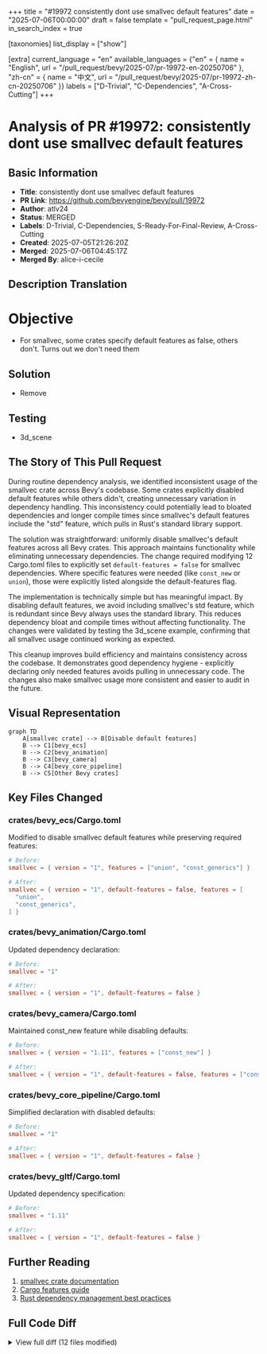 +++
title = "#19972 consistently dont use smallvec default features"
date = "2025-07-06T00:00:00"
draft = false
template = "pull_request_page.html"
in_search_index = true

[taxonomies]
list_display = ["show"]

[extra]
current_language = "en"
available_languages = {"en" = { name = "English", url = "/pull_request/bevy/2025-07/pr-19972-en-20250706" }, "zh-cn" = { name = "中文", url = "/pull_request/bevy/2025-07/pr-19972-zh-cn-20250706" }}
labels = ["D-Trivial", "C-Dependencies", "A-Cross-Cutting"]
+++

# Analysis of PR #19972: consistently dont use smallvec default features

## Basic Information
- **Title**: consistently dont use smallvec default features
- **PR Link**: https://github.com/bevyengine/bevy/pull/19972
- **Author**: atlv24
- **Status**: MERGED
- **Labels**: D-Trivial, C-Dependencies, S-Ready-For-Final-Review, A-Cross-Cutting
- **Created**: 2025-07-05T21:26:20Z
- **Merged**: 2025-07-06T04:45:17Z
- **Merged By**: alice-i-cecile

## Description Translation
# Objective

- For smallvec, some crates specify default features as false, others don't. Turns out we don't need them

## Solution

- Remove

## Testing

- 3d_scene

## The Story of This Pull Request

During routine dependency analysis, we identified inconsistent usage of the smallvec crate across Bevy's codebase. Some crates explicitly disabled default features while others didn't, creating unnecessary variation in dependency handling. This inconsistency could potentially lead to bloated dependencies and longer compile times since smallvec's default features include the "std" feature, which pulls in Rust's standard library support.

The solution was straightforward: uniformly disable smallvec's default features across all Bevy crates. This approach maintains functionality while eliminating unnecessary dependencies. The change required modifying 12 Cargo.toml files to explicitly set `default-features = false` for smallvec dependencies. Where specific features were needed (like `const_new` or `union`), those were explicitly listed alongside the default-features flag.

The implementation is technically simple but has meaningful impact. By disabling default features, we avoid including smallvec's std feature, which is redundant since Bevy always uses the standard library. This reduces dependency bloat and compile times without affecting functionality. The changes were validated by testing the 3d_scene example, confirming that all smallvec usage continued working as expected.

This cleanup improves build efficiency and maintains consistency across the codebase. It demonstrates good dependency hygiene - explicitly declaring only needed features avoids pulling in unnecessary code. The changes also make smallvec usage more consistent and easier to audit in the future.

## Visual Representation

```mermaid
graph TD
    A[smallvec crate] --> B[Disable default features]
    B --> C1[bevy_ecs]
    B --> C2[bevy_animation]
    B --> C3[bevy_camera]
    B --> C4[bevy_core_pipeline]
    B --> C5[Other Bevy crates]
```

## Key Files Changed

### crates/bevy_ecs/Cargo.toml
Modified to disable smallvec default features while preserving required features:
```toml
# Before:
smallvec = { version = "1", features = ["union", "const_generics"] }

# After:
smallvec = { version = "1", default-features = false, features = [
  "union",
  "const_generics",
] }
```

### crates/bevy_animation/Cargo.toml
Updated dependency declaration:
```toml
# Before:
smallvec = "1"

# After:
smallvec = { version = "1", default-features = false }
```

### crates/bevy_camera/Cargo.toml
Maintained const_new feature while disabling defaults:
```toml
# Before:
smallvec = { version = "1.11", features = ["const_new"] }

# After:
smallvec = { version = "1", default-features = false, features = ["const_new"] }
```

### crates/bevy_core_pipeline/Cargo.toml
Simplified declaration with disabled defaults:
```toml
# Before:
smallvec = "1"

# After:
smallvec = { version = "1", default-features = false }
```

### crates/bevy_gltf/Cargo.toml
Updated dependency specification:
```toml
# Before:
smallvec = "1.11"

# After:
smallvec = { version = "1", default-features = false }
```

## Further Reading
1. [smallvec crate documentation](https://docs.rs/smallvec/latest/smallvec/)
2. [Cargo features guide](https://doc.rust-lang.org/cargo/reference/features.html)
3. [Rust dependency management best practices](https://doc.rust-lang.org/cargo/guide/dependencies.html)

## Full Code Diff
<details>
<summary>View full diff (12 files modified)</summary>

```diff
diff --git a/crates/bevy_animation/Cargo.toml b/crates/bevy_animation/Cargo.toml
index 380c276539398..a5de22f1a4cbd 100644
--- a/crates/bevy_animation/Cargo.toml
+++ b/crates/bevy_animation/Cargo.toml
@@ -41,7 +41,7 @@ derive_more = { version = "2", default-features = false, features = ["from"] }
 either = "1.13"
 thread_local = "1"
 uuid = { version = "1.13.1", features = ["v4"] }
-smallvec = "1"
+smallvec = { version = "1", default-features = false }
 tracing = { version = "0.1", default-features = false, features = ["std"] }
 
 [target.'cfg(target_arch = "wasm32")'.dependencies]
diff --git a/crates/bevy_camera/Cargo.toml b/crates/bevy_camera/Cargo.toml
index 65aadce0eb416..6ed3998a82165 100644
--- a/crates/bevy_camera/Cargo.toml
+++ b/crates/bevy_camera/Cargo.toml
@@ -31,7 +31,7 @@ serde = { version = "1", default-features = false, features = ["derive"] }
 thiserror = { version = "2", default-features = false }
 downcast-rs = { version = "2", default-features = false, features = ["std"] }
 derive_more = { version = "2", default-features = false, features = ["from"] }
-smallvec = { version = "1.11", features = ["const_new"] }
+smallvec = { version = "1", default-features = false, features = ["const_new"] }
 
 [features]
 default = []
diff --git a/crates/bevy_core_pipeline/Cargo.toml b/crates/bevy_core_pipeline/Cargo.toml
index 680d57efa1db9..837869bc072d0 100644
--- a/crates/bevy_core_pipeline/Cargo.toml
+++ b/crates/bevy_core_pipeline/Cargo.toml
@@ -43,7 +43,7 @@ serde = { version = "1", features = ["derive"] }
 bitflags = "2.3"
 radsort = "0.1"
 nonmax = "0.5"
-smallvec = "1"
+smallvec = { version = "1", default-features = false }
 thiserror = { version = "2", default-features = false }
 tracing = { version = "0.1", default-features = false, features = ["std"] }
 bytemuck = { version = "1" }
diff --git a/crates/bevy_ecs/Cargo.toml b/crates/bevy_ecs/Cargo.toml
index 8fd5f6eb9cbda..f0f9b782afff2 100644
--- a/crates/bevy_ecs/Cargo.toml
+++ b/crates/bevy_ecs/Cargo.toml
@@ -112,7 +112,10 @@ derive_more = { version = "2", default-features = false, features = [
 ] }
 nonmax = { version = "0.5", default-features = false }
 arrayvec = { version = "0.7.4", default-features = false, optional = true }
-smallvec = { version = "1", features = ["union", "const_generics"] }
+smallvec = { version = "1", default-features = false, features = [
+  "union",
+  "const_generics",
+] }
 indexmap = { version = "2.5.0", default-features = false }
 variadics_please = { version = "1.1", default-features = false }
 tracing = { version = "0.1", default-features = false, optional = true }
diff --git a/crates/bevy_gltf/Cargo.toml b/crates/bevy_gltf/Cargo.toml
index 36e9508f4c9e4..e35d7771f5b75 100644
--- a/crates/bevy_gltf/Cargo.toml
+++ b/crates/bevy_gltf/Cargo.toml
@@ -63,7 +63,7 @@ itertools = "0.14"
 percent-encoding = "2.1"
 serde = { version = "1.0", features = ["derive"] }
 serde_json = "1.0.140"
-smallvec = "1.11"
+smallvec = { version = "1", default-features = false }
 tracing = { version = "0.1", default-features = false, features = ["std"] }
 bevy_log = { path = "../bevy_log", version = "0.17.0-dev" }
 
diff --git a/crates/bevy_math/Cargo.toml b/crates/bevy_math/Cargo.toml
index 3fad8e620953e..459ff6e90a545 100644
--- a/crates/bevy_math/Cargo.toml
+++ b/crates/bevy_math/Cargo.toml
@@ -24,7 +24,7 @@ libm = { version = "0.2", optional = true }
 approx = { version = "0.5", default-features = false, optional = true }
 rand = { version = "0.8", default-features = false, optional = true }
 rand_distr = { version = "0.4.3", optional = true }
-smallvec = { version = "1.11" }
+smallvec = { version = "1", default-features = false }
 bevy_reflect = { path = "../bevy_reflect", version = "0.17.0-dev", default-features = false, features = [
   "glam",
 ], optional = true }
diff --git a/crates/bevy_pbr/Cargo.toml b/crates/bevy_pbr/Cargo.toml
index 754627558cfd7..f183e4e0442b4 100644
--- a/crates/bevy_pbr/Cargo.toml
+++ b/crates/bevy_pbr/Cargo.toml
@@ -71,7 +71,7 @@ bitvec = { version = "1", optional = true }
 # direct dependency required for derive macro
 bytemuck = { version = "1", features = ["derive", "must_cast"] }
 radsort = "0.1"
-smallvec = "1.6"
+smallvec = { version = "1", default-features = false }
 nonmax = "0.5"
 static_assertions = "1"
 tracing = { version = "0.1", default-features = false, features = ["std"] }
diff --git a/crates/bevy_reflect/Cargo.toml b/crates/bevy_reflect/Cargo.toml
index aba26258b68b0..8e2d4d0f38c4b 100644
--- a/crates/bevy_reflect/Cargo.toml
+++ b/crates/bevy_reflect/Cargo.toml
@@ -96,7 +96,7 @@ thiserror = { version = "2", default-features = false }
 derive_more = { version = "2", default-features = false, features = ["from"] }
 serde = { version = "1", default-features = false, features = ["alloc"] }
 assert_type_match = "0.1.1"
-smallvec = { version = "1.11", default-features = false, optional = true }
+smallvec = { version = "1", default-features = false, optional = true }
 glam = { version = "0.29.3", default-features = false, features = [
   "serde",
 ], optional = true }
diff --git a/crates/bevy_render/Cargo.toml b/crates/bevy_render/Cargo.toml
index e8f076f014af9..27463b9272feb 100644
--- a/crates/bevy_render/Cargo.toml
+++ b/crates/bevy_render/Cargo.toml
@@ -114,7 +114,7 @@ profiling = { version = "1", features = [
 ], optional = true }
 async-channel = "2.3.0"
 nonmax = "0.5"
-smallvec = { version = "1.11", features = ["const_new"] }
+smallvec = { version = "1", default-features = false, features = ["const_new"] }
 offset-allocator = "0.2"
 variadics_please = "1.1"
 tracing = { version = "0.1", default-features = false, features = ["std"] }
diff --git a/crates/bevy_text/Cargo.toml b/crates/bevy_text/Cargo.toml
index c71fb5ce0c1bd..58bcfb1c5b7b2 100644
--- a/crates/bevy_text/Cargo.toml
+++ b/crates/bevy_text/Cargo.toml
@@ -36,7 +36,7 @@ bevy_platform = { path = "../bevy_platform", version = "0.17.0-dev", default-fea
 cosmic-text = { version = "0.14", features = ["shape-run-cache"] }
 thiserror = { version = "2", default-features = false }
 serde = { version = "1", features = ["derive"] }
-smallvec = "1.13"
+smallvec = { version = "1", default-features = false }
 unicode-bidi = "0.3.13"
 sys-locale = "0.3.0"
 tracing = { version = "0.1", default-features = false, features = ["std"] }
diff --git a/crates/bevy_ui/Cargo.toml b/crates/bevy_ui/Cargo.toml
index d26226eb2ef0a..86297f6df6b4e 100644
--- a/crates/bevy_ui/Cargo.toml
+++ b/crates/bevy_ui/Cargo.toml
@@ -40,7 +40,7 @@ bytemuck = { version = "1.5", features = ["derive"] }
 thiserror = { version = "2", default-features = false }
 derive_more = { version = "2", default-features = false, features = ["from"] }
 nonmax = "0.5"
-smallvec = "1.11"
+smallvec = { version = "1", default-features = false }
 accesskit = "0.19"
 tracing = { version = "0.1", default-features = false, features = ["std"] }
 
diff --git a/crates/bevy_ui_render/Cargo.toml b/crates/bevy_ui_render/Cargo.toml
index 4f01fdf57097c..249372c7f039a 100644
--- a/crates/bevy_ui_render/Cargo.toml
+++ b/crates/bevy_ui_render/Cargo.toml
@@ -37,7 +37,7 @@ bytemuck = { version = "1.5", features = ["derive"] }
 thiserror = { version = "2", default-features = false }
 derive_more = { version = "1", default-features = false, features = ["from"] }
 nonmax = "0.5"
-smallvec = "1.11"
+smallvec = { version = "1", default-features = false }
 accesskit = "0.18"
 tracing = { version = "0.1", default-features = false, features = ["std"] }
 
```
</details>